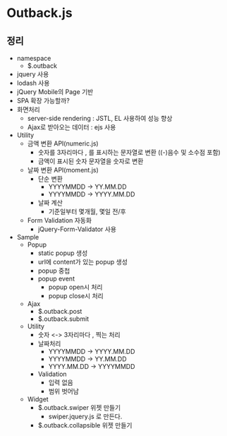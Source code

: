 # Outback.js

## 정리 

- namespace
    - $.outback
- jquery 사용
- lodash 사용
- jQuery Mobile의 Page 기반
- SPA 확장 가능할까?
- 화면처리
    - server-side rendering : JSTL, EL 사용하여 성능 향상
    - Ajax로 받아오는 데이터 : ejs 사용
- Utility
    - 금액 변환 API(numeric.js)
        - 숫자를 3자리마다 , 를 표시하는 문자열로 변환 ((-)음수 및 소수점 포함)
        - 금액이 표시된 숫자 문자열을 숫자로 변환 
    - 날짜 변환 API(moment.js)
        - 단순 변환
            - YYYYMMDD -> YY.MM.DD
            - YYYYMMDD -> YYYY.MM.DD
        - 날짜 계산
            - 기준일부터 몇개월, 몇일 전/후
    - Form Validation 자동화
        - jQuery-Form-Validator 사용
- Sample
    - Popup
        - static popup 생성
        - url에 content가 있는 popup 생성
        - popup 중첩
        - popup event
            - popup open시 처리
            - popup close시 처리
    - Ajax
        - $.outback.post
        - $.outback.submit
    - Utility
        - 숫자 <-> 3자리마다 , 찍는 처리
        - 날짜처리
            - YYYYMMDD -> YYYY.MM.DD
            - YYYYMMDD -> YY.MM.DD
            - YYYY.MM.DD -> YYYYMMDD
        - Validation
            - 입력 없음
            - 범위 벗어남
    - Widget
        - $.outback.swiper 위젯 만들기
            - swiper.jquery.js 로 만든다.
        - $.outback.collapsible 위젯 만들기
    

